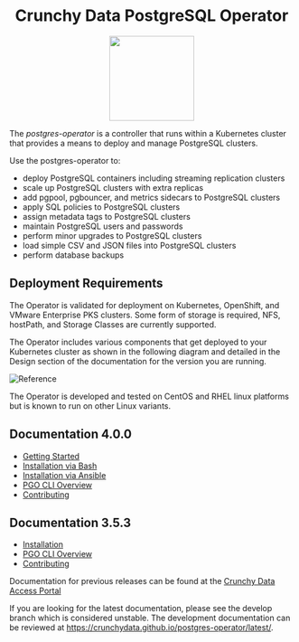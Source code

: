 <h1 align="center">Crunchy Data PostgreSQL Operator</h1>
<p align="center">
  <img width="150" src="./crunchy_logo.png?raw=true"/>
</p>


The *postgres-operator* is a controller that runs within a Kubernetes cluster that provides a means to deploy and manage PostgreSQL clusters.

Use the postgres-operator to:

 * deploy PostgreSQL containers including streaming replication clusters
 * scale up PostgreSQL clusters with extra replicas
 * add pgpool, pgbouncer, and metrics sidecars to PostgreSQL clusters
 * apply SQL policies to PostgreSQL clusters
 * assign metadata tags to PostgreSQL clusters
 * maintain PostgreSQL users and passwords
 * perform minor upgrades to PostgreSQL clusters
 * load simple CSV and JSON files into PostgreSQL clusters
 * perform database backups


## Deployment Requirements

The Operator is validated for deployment on Kubernetes, OpenShift, and VMware Enterprise PKS clusters.  Some form of storage is required, NFS, hostPath, and Storage Classes are currently supported.

The Operator includes various components that get deployed to your
Kubernetes cluster as shown in the following diagram and detailed
in the Design section of the documentation for the version you are running.

![Reference](https://access.crunchydata.com/documentation/postgres-operator/4.0.0/Operator-Architecture.png)

The Operator is developed and tested on CentOS and RHEL linux platforms but is known to run on other Linux variants.

## Documentation 4.0.0

 - [Getting Started](https://access.crunchydata.com/documentation/postgres-operator/4.0.0/gettingstarted/)
 - [Installation via Bash](https://access.crunchydata.com/documentation/postgres-operator/4.0.0/installation/operator-install/)
 - [Installation via Ansible](https://access.crunchydata.com/documentation/postgres-operator/4.0.0/installation/install-with-ansible/)
 - [PGO CLI Overview](https://access.crunchydata.com/documentation/postgres-operator/4.0.0/operatorcli/pgo-overview/)
 - [Contributing](https://access.crunchydata.com/documentation/postgres-operator/4.0.0/installation/developer-setup/)

## Documentation 3.5.3

 - [Installation](https://access.crunchydata.com/documentation/postgres-operator/3.5.3/installation/)
 - [PGO CLI Overview](https://access.crunchydata.com/documentation/postgres-operator/3.5.3/operator-cli/)
 - [Contributing](https://access.crunchydata.com/documentation/postgres-operator/3.5.3/contributing/)

Documentation for previous releases can be found at the [Crunchy Data Access Portal](https://access.crunchydata.com/documentation)


If you are looking for the latest documentation, please see the develop branch which is considered unstable. The development
documentation can be reviewed at https://crunchydata.github.io/postgres-operator/latest/.
